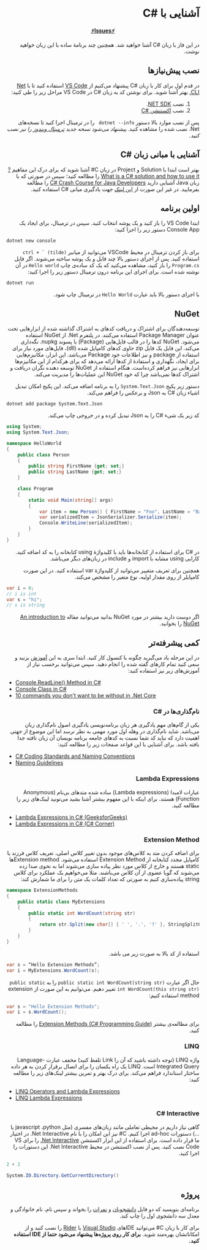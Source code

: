 <div dir="rtl" align='right'>

#  آشنایی با #C

<div align='center'>

**[⚡Issues⚡](./issue-template.md)**
</div>

در این فاز با زبان #C آشنا خواهید شد. همچنین چند برنامۀ ساده با این زبان خواهید نوشت.

## نصب پیش‌نیازها

در قدم اول برای کار با زبان #C پیشنهاد می‌کنیم از [VS Code]() استفاده کنید تا با  [Net CLI.](https://docs.microsoft.com/en-us/dotnet/core/tools/) بهتر آشنا شوید.
برای نوشتن کد به زبان #C در VS Code مراحل زیر را طی کنید:

1. نصب [NET SDK](https://dotnet.microsoft.com/en-us/download).
1. نصب [اکستنشن #C](https://marketplace.visualstudio.com/items?itemName=ms-dotnettools.csharp)

پس از نصب موارد بالا دستور ```dotnet --info ``` را در ترمینال اجرا کنید تا نسخه‌های Net. نصب شده را مشاهده کنید.
*پیشنهاد می‌شود نسخه جدید [ترمینال ویندوز](https://github.com/microsoft/terminal/releases) را نیز نصب کنید.*

## آشنایی با مبانی زبان #C

بهتر است ابتدا با Solution و Project  در زبان C# آشنا شوید که برای درک این مفاهیم [?What is a C# solution and how to use it](https://stackoverflow.com/a/40400159/7498797) را مطالعه کنید؛ سپس در صورتی که با زبان Java آشنایی دارید [C# Crash Course for Java Developers](https://nerdparadise.com/programming/csharpforjavadevs) را مطالعه بفرمایید. در غیر این صورت از [این لینک](https://www.w3schools.com/cs/index.php) جهت یادگیری مبانی #C استفاده ‌‌‌‌‌‌‌کنید.

## اولین برنامه
   
ابتدا VS Code را باز کنید و یک پوشه انتخاب کنید.  سپس در ترمینال، برای ایجاد یک Console App دستور زیر را اجرا کنید:
<div dir="ltr" align='justify'>

```shell
dotnet new console
```
</div>

برای باز کردن ترمینال در محیط VSCode می‌توانید از میانبر ```ctrl + ` (tilde)``` استفاده کنید.
پس از اجرای دستور بالا چند فایل و یک پوشه ساخته می‌شوند. اگر فایل `Program.cs` را باز کنید، مشاهده می‌کنید که یک کد ساده‌ی چاپ `Hello world` در آن نوشته شده است. برای اجرای این برنامه درون ترمینال دستور زیر را اجرا کنید:

<div dir="ltr" align='justify'>

```shell
dotnet run
```

</div>

با اجرای دستور بالا باید عبارت `Hello World` در ترمینال چاپ شود.

## NuGet
توسعه‌دهندگان برای اشتراک و دریافت کدهای به اشتراک گذاشته شده از ابزارهایی تحت عنوان Package Manager استفاده می‌‌کنند. در پلتفرم Net. از NuGet استفاده ‌می‌شود.  NuGet کدها را در قالب فایل‌هایی (Package) با پسوند nupkg. نگه‌داری می‌کند. این فایل یک فایل zip حاوی کدهای کامپایل شده (dll)، فایل‌های مورد نیاز برای استفاده از package و نیز اطلاعات خود Package می‌باشد.  این ابزار، مکانیزم‌هایی برای ایجاد، نگهداری و استفادۀ از کدها ارائه می‌دهد که برای هرکدام از این مکانیزم‌ها ابزارهایی نیز فراهم کرده‌است. هنگام استفاده از NuGet توسعه دهنده نگران دریافت و اشتراک کدها نمی‌باشد چرا که خود NuGet این عملیات‌ها را مدیریت می‌کند.




دستور زیر پکیج `System.Text.Json` را به برنامه اضافه می‌کند. این پکیج امکان تبدیل اشیاء زبان #C به Json و برعکس را فراهم می‌کند. 

<div dir="ltr" align='justify'>

```shell
dotnet add package System.Text.Json
```

</div>

کد زیر یک شیء #C را به Json تبدیل کرده و در خروجی چاپ می‌کند.


<div dir="ltr" align='justify'>

```C#
using System;
using System.Text.Json;

namespace HelloWorld
{
    public class Person
    {
        public string FirstName {get; set;}
        public string LastName {get; set;}
    }

    class Program
    {
        static void Main(string[] args)
        {
            var item = new Person() { FirstName = "Foo", LastName = "Bar"};
            var serializedItem = JsonSerializer.Serialize(item);
            Console.WriteLine(serializedItem);
        }
    }
}
```

</div>

در #C برای استفاده از کتابخانه‌ها باید با کلیدواژۀ using کتابخانه را به کد اضافه کنید. کارایی using مشابه با import و include  در زبان‌های دیگر می‌باشد.

 همچنین برای تعریف متغییر می‌توانید از کلیدواژۀ var استفاده کنید. در این صورت کامپایلر از روی مقدار اولیه، نوع متغیر را مشخص می‌کند.

<div dir="ltr" align='justify'>

```C#
var i = 0;
// i is int
var s = "hi";
// s is string
```

</div>

اگر دوست دارید بیشتر در مورد NuGet بدانید می‌توانید مقاله [An introduction to NuGet](https://docs.microsoft.com/en-us/nuget/what-is-nuget) را بخوانید.

## کمی پیشرفته‌تر

در این مرحله یاد می‌گیرید چگونه با کنسول کار کنید.
 ابتدا سری به این [آموزش](https://softchris.github.io/pages/dotnet-core.html#creating-a-solution) بزنید و سعی کنید تمام کارهای گفته شده را انجام دهید. سپس می‌توانید برحسب نیاز از آموزش‌های زیر نیز استفاده کنید:
<div dir="ltr" align='justify'>

- [Console.ReadLine() Method in C#](<https://www.geeksforgeeks.org/console-readline-method-in-c-sharp/#:~:text=Console.-,ReadLine()%20Method%20in%20C%23,user%20presses%20the%20Enter%20key.>)
- [Console Class in C#](https://www.geeksforgeeks.org/console-class-in-c-sharp/#:~:text=Weekday%20in%20C%23-,Console%20Class%20in%20C%23,output%20from%20the%20computer%20end.)
- [10 commands you don't want to be without in .Net Core](https://softchris.github.io/pages/dotnet-10-commands.html#_4-dotnet-run)

</div>

###  نام‌گذاری‌ها در #C
یکی از گام‌های مهم یادگیری هر زبان برنامه‌نویسی یادگیری اصول نام‌گذاری زبان می‌باشد. شاید نام‌گذاری در وهله اول مورد مهمی به نظر نرسد اما این موضوع از جهتی اهمیت دارد که نباید کد شما نسبت به کدهای جامعه برنامه نویسان آن زبان تافته جدا بافته باشد. برای آشنایی با این قواعد صفحات زیر را مطالعه کنید:

<div dir="ltr" align='justify'>

- [C# Coding Standards and Naming Conventions](https://github.com/ktaranov/naming-convention/blob/master/C%23%20Coding%20Standards%20and%20Naming%20Conventions.md)
- [Naming Guidelines](https://docs.microsoft.com/en-us/dotnet/standard/design-guidelines/naming-guidelines)

</div>

### Lambda Expressions

عبارات لامبدا (Lambda expressions) ساده شده متدهای بی‌نام (Anonymous Function) هستند.
برای اینکه با این مفهوم بیشتر آشنا بشید می‌تونید لینک‌های زیر را مطالعه کنید.

<div dir="ltr" align='justify'>

- [Lambda Expressions in C# (GeeksforGeeks)](https://www.geeksforgeeks.org/lambda-expressions-in-c-sharp/)
- [Lambda Expressions in C# (C# Corner)](https://www.c-sharpcorner.com/UploadFile/bd6c67/lambda-expressions-in-C-Sharp/)

</div>

### Extension Method

برای اضافه کردن متد به کلاس‌های موجود بدون تغییر کلاس اصلی، تعریف کلاس فرزند یا کامپایل مجدد کتابخانه از Extension Method استفاده می‌شود. Extension methodها static هستند و خارج از کلاس مورد نظر پیاده سازی می‌شوند اما به نحوی صدا زده می‌شوند که گویا عضوی از آن کلاس می‌باشند.
مثلا می‌خواهیم یک عملکرد برای کلاس string پیاده‌سازی کنیم به صورتی که تعداد کلمات یک  متن را برای ما شمارش کند:

<div dir="ltr" align='justify'>

```C#
namespace ExtensionMethods
{
    public static class MyExtensions
    {
        public static int WordCount(string str)
        {
            return str.Split(new char[] { ' ', '.', '?' }, StringSplitOptions.RemoveEmptyEntries).Length;
        }
    }
} 
```

</div>

استفاده از کد بالا به صورت زیر می باشد.

<div dir="ltr" align='justify'>

```C#
var s = “Hello Extension Methods”;
var i = MyExtensions.WordCount(s);
```

</div>

حال اگر عبارت `public static int WordCount(string str)` را به `public static int WordCount(this string str)` تغییر دهیم. می‌توانیم به این صورت از extension method استفاده کنیم:

<div dir="ltr" align='justify'>

```C#
var s = "Hello Extension Methods";
var i = s.WordCount();
```

</div>

برای مطالعه‌ی بیشتر [Extension Methods (C# Programming Guide)](https://docs.microsoft.com/en-us/dotnet/csharp/programming-guide/classes-and-structs/extension-methods) را مطالعه کنید.

### LINQ

واژه LINQ (توجه داشته باشید که آن را Link تلفظ کنید) مخفف عبارت Language-Integrated Query است. LINQ یک راه یکسان را برای اتصال برقرار کردن به هر داده ساختار استاندارد فراهم می‌کند.
برای درک بهتر و تمرین بیشتر لینک‌های زیر را مطالعه کنید:

<div dir="ltr" align='justify'>

- [LINQ Operators and Lambda Expressions](https://www.c-sharpcorner.com/UploadFile/babu_2082/linq-operators-and-lambda-expression-syntax-examples/)
- [LINQ Lambda Expressions](https://www.tutlane.com/tutorial/linq/linq-lambda-expressions)


</div>

### C# Interactive

گاهی نیاز داریم در محیطی تعاملی مانند زبان‌های مفسری (مثل javascript ،python یا ...) دستورات ad-hoc اجرا کنیم. C# نیز این امکان را با نام Net Interactive. در اختیار ما قرار داده است. برای استفاده از این ابزار اکستنشن [Net Interactive.](https://marketplace.visualstudio.com/items?itemName=ms-dotnettools.dotnet-interactive-vscode) را برای VS Code نصب کنید.
پس از نصب اکستنشن در محیط Net Interactive. این دستورات را اجرا کنید.

<div dir="ltr" align='justify'>

```C#
2 + 2
```

```C#
System.IO.Directory.GetCurrentDirectory()
```

</div>


## پروژه

برنامه‌ای بنویسید که دو فایل [دانشجویان](https://github.com/Star-Academy/codestar-internship/blob/master/Projects/Phase04-CSharp/Students.json) و [نمرات](https://github.com/Star-Academy/codestar-internship/blob/master/Projects/Phase04-CSharp/Scores.json) را بخواند و سپس نام، نام خانوادگی و معدل سه دانشجوی اول را چاپ کند.


برای کار با زبان C# می‌توانید IDEهای [Visual Studio]("") یا [Rider]("") را نصب کنید و از امکاناتشان بهره‌مند شوید.
**برای کار روی پروژه‌ها پیشنهاد می‌شود حتما از IDE استفاده ‌‌‌‌کنید.**


</div>